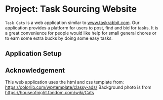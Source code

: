 # Project: Task Sourcing Website

`Task Cats` is a web application similar to www.taskrabbit.com. Our application provides a 
platform for users to post, find and bid for tasks. It is a great convenience for people would like help for small general chores or to earn some extra bucks by doing some easy tasks.

## Application Setup


## Acknowledgement
This web application uses the html and css template from: https://colorlib.com/wp/template/classy-ads/
Background photo is from https://houseofnight.fandom.com/wiki/Cats
